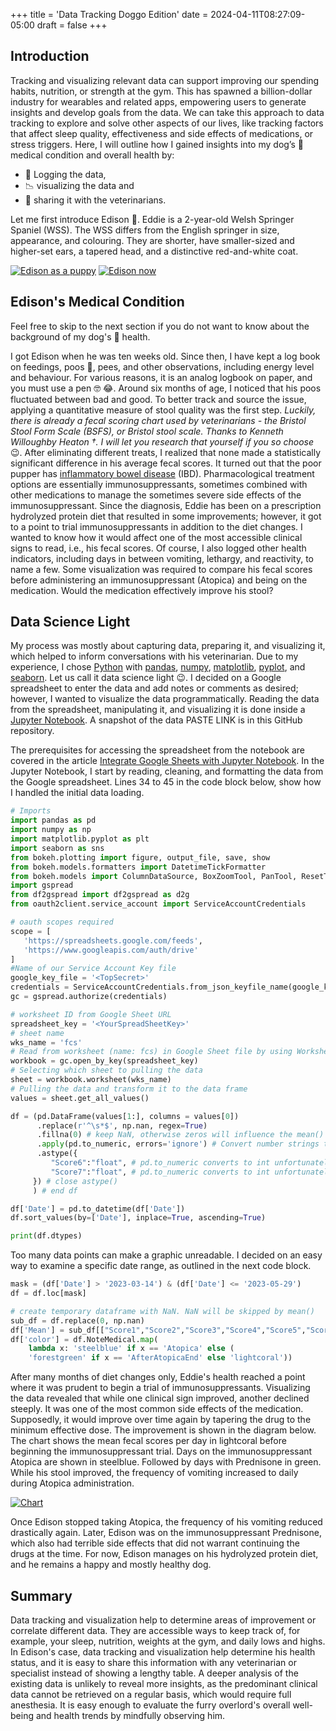 +++
title = 'Data Tracking Doggo Edition'
date = 2024-04-11T08:27:09-05:00
draft = false
+++
## Introduction

Tracking and visualizing relevant data can support improving our spending habits, nutrition, or strength at the gym. This has spawned a billion-dollar industry for wearables and related apps, empowering users to generate insights and develop goals from the data. We can take this approach to data tracking to explore and solve other aspects of our lives, like tracking factors that affect sleep quality, effectiveness and side effects of medications, or stress triggers. Here, I will outline how I gained insights into my dog’s :dog: medical condition and overall health by:

- :ledger: Logging the data,
- :chart_with_downwards_trend: visualizing the data and
- :envelope_with_arrow: sharing it with the veterinarians.

Let me first introduce Edison :dog:.
Eddie is a 2-year-old Welsh Springer Spaniel (WSS). The WSS differs from the English springer in size, appearance, and colouring. They are shorter, have smaller-sized and higher-set ears, a tapered head, and a distinctive red-and-white coat.

[![Edison as a puppy](/images/eddie-pickup.jpg)](/images/eddie-pickup.jpg) [![Edison now](/images/eddie-2024.jpg)](/images/eddie-2024.jpg)

## Edison's Medical Condition

Feel free to skip to the next section if you do not want to know about the background of my dog's :dog: health.

I got Edison when he was ten weeks old. Since then, I have kept a log book on feedings, poos :poop:, pees, and other observations, including energy level and behaviour. For various reasons, it is an analog logbook on paper, and you must use a pen :nerd_face: :joy:. Around six months of age, I noticed that his poos fluctuated between bad and good.
To better track and source the issue, applying a quantitative measure of stool quality was the first step.
*Luckily, there is already a fecal scoring chart used by veterinarians - the Bristol Stool Form Scale (BSFS), or Bristol stool scale. Thanks to Kenneth Willoughby Heaton †. I will let you research that yourself if you so choose* :wink:.
After eliminating different treats, I realized that none made a statistically significant difference in his average fecal scores. 
It turned out that the poor pupper has [inflammatory bowel disease](https://www.ncbi.nlm.nih.gov/pmc/articles/PMC2835779/) (IBD).
Pharmacological treatment options are essentially immunosuppressants, sometimes combined with other medications to manage the sometimes severe side effects of the immunosuppressant.
Since the diagnosis, Eddie has been on a prescription hydrolyzed protein diet that resulted in some improvements; however, it got to a point to trial immunosuppressants in addition to the diet changes.
I wanted to know how it would affect one of the most accessible clinical signs to read, i.e., his fecal scores. Of course, I also logged other health indicators, including days in between vomiting, lethargy, and reactivity, to name a few. Some visualization was required to compare his fecal scores before administering an immunosuppressant (Atopica) and being on the medication. Would the medication effectively improve his stool?


## Data Science Light

My process was mostly about capturing data, preparing it, and visualizing it, which helped to inform conversations with his veterinarian. Due to my experience, I chose [Python](https://www.python.org/) with [pandas](https://pandas.pydata.org/), [numpy](https://numpy.org/), [matplotlib](https://matplotlib.org/), [pyplot](https://matplotlib.org/3.5.3/api/_as_gen/matplotlib.pyplot.html), and [seaborn](https://seaborn.pydata.org/). Let us call it data science light :wink:.
I decided on a Google spreadsheet to enter the data and add notes or comments as desired; however, I wanted to visualize the data programmatically.
Reading the data from the spreadsheet, manipulating it, and visualizing it is done inside a [Jupyter Notebook](https://jupyter.org/). A snapshot of the data PASTE LINK is in this GitHub repository.

The prerequisites for accessing the spreadsheet from the notebook are covered in the article [Integrate Google Sheets with Jupyter Notebook](https://medium.com/@techno021/integrate-google-sheets-with-jupyter-notebook-e25a4c349828).
In the Jupyter Notebook, I start by reading, cleaning, and formatting the data from the Google spreadsheet.
Lines 34 to 45 in the code block below, show how I handled the initial data loading.

```python {linenos=table,hl_lines=["34-45"]}
# Imports
import pandas as pd
import numpy as np
import matplotlib.pyplot as plt
import seaborn as sns
from bokeh.plotting import figure, output_file, save, show
from bokeh.models.formatters import DatetimeTickFormatter
from bokeh.models import ColumnDataSource, BoxZoomTool, PanTool, ResetTool, HoverTool, WheelZoomTool, Title
import gspread
from df2gspread import df2gspread as d2g
from oauth2client.service_account import ServiceAccountCredentials

# oauth scopes required
scope = [
   'https://spreadsheets.google.com/feeds',
   'https://www.googleapis.com/auth/drive'
]
#Name of our Service Account Key file
google_key_file = '<TopSecret>'
credentials = ServiceAccountCredentials.from_json_keyfile_name(google_key_file, scope)
gc = gspread.authorize(credentials)

# worksheet ID from Google Sheet URL
spreadsheet_key = '<YourSpreadSheetKey>'
# sheet name
wks_name = 'fcs'
# Read from worksheet (name: fcs) in Google Sheet file by using Worksheet ID/name
workbook = gc.open_by_key(spreadsheet_key)
# Selecting which sheet to pulling the data
sheet = workbook.worksheet(wks_name)
# Pulling the data and transform it to the data frame
values = sheet.get_all_values()

df = (pd.DataFrame(values[1:], columns = values[0])
      .replace(r'^\s*$', np.nan, regex=True)
      .fillna(0) # keep NaN, otherwise zeros will influence the mean()
      .apply(pd.to_numeric, errors='ignore') # Convert number strings to floats and ints, Score6 and Score7 are int64 not float64 which causes problems when aplying other functions
      .astype({
         "Score6":"float", # pd.to_numeric converts to int unfortunately, needs to be consistent
         "Score7":"float", # pd.to_numeric converts to int unfortunately, needs to be consistent
     }) # close astype()
     ) # end df

df['Date'] = pd.to_datetime(df['Date'])
df.sort_values(by=['Date'], inplace=True, ascending=True)

print(df.dtypes)
```

Too many data points can make a graphic unreadable.
I decided on an easy way to examine a specific date range, as outlined in the next code block.

```python {linenos=table}
mask = (df['Date'] > '2023-03-14') & (df['Date'] <= '2023-05-29')
df = df.loc[mask]

# create temporary dataframe with NaN. NaN will be skipped by mean()
sub_df = df.replace(0, np.nan)
df['Mean'] = sub_df[["Score1","Score2","Score3","Score4","Score5","Score6","Score7"]].mean(axis=1, skipna=True).round(2)
df['color'] = df.NoteMedical.map(
    lambda x: 'steelblue' if x == 'Atopica' else (
    'forestgreen' if x == 'AfterAtopicaEnd' else 'lightcoral'))
```

After many months of diet changes only, Eddie's health reached a point where it was prudent to begin a trial of immunosuppressants.
Visualizing the data revealed that while one clinical sign improved, another declined steeply. It was one of the most common side effects of the medication. Supposedly, it would improve over time again by tapering the drug to the minimum effective dose.
The improvement is shown in the diagram below.
The chart shows the mean fecal scores per day in lightcoral before beginning the immunosuppressant trial.
Days on the immunosuppressant Atopica are shown in steelblue.
Followed by days with Prednisone in green.
While his stool improved, the frequency of vomiting increased to daily during Atopica administration.

[![Chart](/images/Edison-FecalScoreChart-2023.png)](/images/Edison-FecalScoreChart-2023.png)

Once Edison stopped taking Atopica, the frequency of his vomiting reduced drastically again. Later, Edison was on the immunosuppressant Prednisone, which also had terrible side effects that did not warrant continuing the drugs at the time. For now, Edison manages on his hydrolyzed protein diet, and he remains a happy and mostly healthy dog.

## Summary

Data tracking and visualization help to determine areas of improvement or correlate different data. They are accessible ways to keep track of, for example, your sleep, nutrition, weights at the gym, and daily lows and highs.
In Edison's case, data tracking and visualization help determine his health status, and it is easy to share this information with any veterinarian or specialist instead of showing a lengthy table. A deeper analysis of the existing data is unlikely to reveal more insights, as the predominant clinical data cannot be retrieved on a regular basis, which would require full anesthesia. It is easy enough to evaluate the furry overlord's overall well-being and health trends by mindfully observing him.

